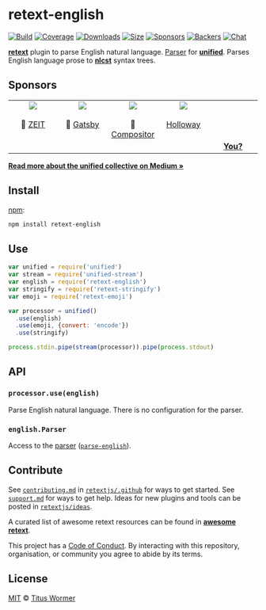 # retext-english

[![Build][build-badge]][build]
[![Coverage][coverage-badge]][coverage]
[![Downloads][downloads-badge]][downloads]
[![Size][size-badge]][size]
[![Sponsors][sponsors-badge]][collective]
[![Backers][backers-badge]][collective]
[![Chat][chat-badge]][chat]

[**retext**][retext] plugin to parse English natural language.
[Parser][] for [**unified**][unified].
Parses English language prose to [**nlcst**][nlcst] syntax trees.

## Sponsors

<!--lint ignore no-html maximum-line-length-->

<table>
  <tr valign="top">
    <td width="20%" align="center">
      <a href="https://zeit.co"><img src="https://avatars1.githubusercontent.com/u/14985020?s=400&v=4"></a>
      <br><br>🥇
      <a href="https://zeit.co">ZEIT</a>
    </td>
    <td width="20%" align="center">
      <a href="https://www.gatsbyjs.org"><img src="https://avatars1.githubusercontent.com/u/12551863?s=400&v=4"></a>
      <br><br>🥇
      <a href="https://www.gatsbyjs.org">Gatsby</a></td>
    <td width="20%" align="center">
      <a href="https://compositor.io"><img src="https://avatars1.githubusercontent.com/u/19245838?s=400&v=4"></a>
      <br><br>🥉
      <a href="https://compositor.io">Compositor</a>
    </td>
    <td width="20%" align="center">
      <a href="https://www.holloway.com"><img src="https://avatars1.githubusercontent.com/u/35904294?s=400&v=4"></a>
      <br><br>
      <a href="https://www.holloway.com">Holloway</a>
    </td>
    <td width="20%" align="center">
      <br><br><br><br>
      <a href="https://opencollective.com/unified"><strong>You?</strong>
    </td>
  </tr>
</table>

[**Read more about the unified collective on Medium »**][announcement]

## Install

[npm][]:

```sh
npm install retext-english
```

## Use

```js
var unified = require('unified')
var stream = require('unified-stream')
var english = require('retext-english')
var stringify = require('retext-stringify')
var emoji = require('retext-emoji')

var processor = unified()
  .use(english)
  .use(emoji, {convert: 'encode'})
  .use(stringify)

process.stdin.pipe(stream(processor)).pipe(process.stdout)
```

## API

### `processor.use(english)`

Parse English natural language.
There is no configuration for the parser.

### `english.Parser`

Access to the [parser][] ([`parse-english`][parse-english]).

## Contribute

See [`contributing.md`][contributing] in [`retextjs/.github`][health] for ways
to get started.
See [`support.md`][support] for ways to get help.
Ideas for new plugins and tools can be posted in [`retextjs/ideas`][ideas].

A curated list of awesome retext resources can be found in [**awesome
retext**][awesome].

This project has a [Code of Conduct][coc].
By interacting with this repository, organisation, or community you agree to
abide by its terms.

## License

[MIT][license] © [Titus Wormer][author]

<!-- Definitions -->

[build-badge]: https://img.shields.io/travis/retextjs/retext/master.svg

[build]: https://travis-ci.org/retextjs/retext

[coverage-badge]: https://img.shields.io/codecov/c/github/retextjs/retext.svg

[coverage]: https://codecov.io/github/retextjs/retext

[downloads-badge]: https://img.shields.io/npm/dm/retext-english.svg

[downloads]: https://www.npmjs.com/package/retext-english

[size-badge]: https://img.shields.io/bundlephobia/minzip/retext-english.svg

[size]: https://bundlephobia.com/result?p=retext-english

[sponsors-badge]: https://opencollective.com/unified/sponsors/badge.svg

[backers-badge]: https://opencollective.com/unified/backers/badge.svg

[collective]: https://opencollective.com/unified

[chat-badge]: https://img.shields.io/badge/join%20the%20community-on%20spectrum-7b16ff.svg

[chat]: https://spectrum.chat/unified/retext

[health]: https://github.com/retextjs/.github

[contributing]: https://github.com/retextjs/.github/blob/master/contributing.md

[support]: https://github.com/retextjs/.github/blob/master/support.md

[coc]: https://github.com/retextjs/.github/blob/master/code-of-conduct.md

[ideas]: https://github.com/retextjs/ideas

[awesome]: https://github.com/retextjs/awesome-retext

[license]: https://github.com/retextjs/retext/blob/master/license

[author]: https://wooorm.com

[npm]: https://docs.npmjs.com/cli/install

[unified]: https://github.com/unifiedjs/unified

[retext]: https://github.com/retextjs/retext

[nlcst]: https://github.com/syntax-tree/nlcst

[parser]: https://github.com/unifiedjs/unified#processorparser

[parse-english]: https://github.com/wooorm/parse-english

[announcement]: https://medium.com/unifiedjs/collectively-evolving-through-crowdsourcing-22c359ea95cc
